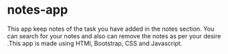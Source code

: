 # notes-app

<p> This app keep notes of the task you have added in the notes section.
You can search for your notes and also can remove the notes as per your desire .This app is made using HTMl, Bootstrap, CSS and Javascript.</p>
